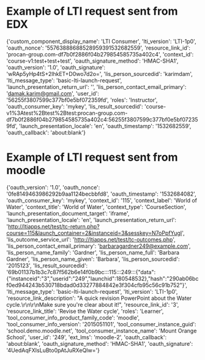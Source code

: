 # Example of LTI request sent from EDX
{'custom_component_display_name': 'LTI Consumer', 'lti_version': 'LTI-1p0', 'oauth_nonce': '55763888688528959391532682559', 'resource_link_id': 'procan-group.com-df7b0f2886f04b279854585735a402c4', 'context_id': 'course-v1:test+test+test', 'oauth_signature_method': 'HMAC-SHA1', 'oauth_version': '1.0', 'oauth_signature': 'wRAp5yHp4tS+2lhkET+D0wo7d2o=', 'lis_person_sourcedid': 'karimdam', 'lti_message_type': 'basic-lti-launch-request', 'launch_presentation_return_url': '', 'lis_person_contact_email_primary': 'damak.karim@gmail.com', 'user_id': '56255f3807599c377bf0e5bf072359fd', 'roles': 'Instructor', 'oauth_consumer_key': 'mykey', 'lis_result_sourcedid': 'course-v1%3Atest%2Btest%2Btest:procan-group.com-df7b0f2886f04b279854585735a402c4:56255f3807599c377bf0e5bf072359fd', 'launch_presentation_locale': 'en', 'oauth_timestamp': '1532682559', 'oauth_callback': 'about:blank'}

# Example of LTI request sent from moodle
{'oauth_version': '1.0', 'oauth_nonce': '0fe8149463986292b9aa1124becbbfd8', 'oauth_timestamp': '1532684082', 'oauth_consumer_key': 'mykey', 'context_id': '115', 'context_label': 'World of Water', 'context_title': 'World of Water', 'context_type': 'CourseSection', 'launch_presentation_document_target': 'iframe', 'launch_presentation_locale': 'en', 'launch_presentation_return_url': 'http://ltiapps.net/test/tc-return.php?course=115&launch_container=2&instanceid=3&sesskey=N7oPpfYugI', 'lis_outcome_service_url': 'http://ltiapps.net/test/tc-outcomes.php', 'lis_person_contact_email_primary': 'barbaragardner249@example.com', 'lis_person_name_family': 'Gardner', 'lis_person_name_full': 'Barbara Gardner', 'lis_person_name_given': 'Barbara', 'lis_person_sourcedid': '2015123', 'lis_result_sourcedid': '69b01137b1b3c7c87f562b6e14f0b9bc:::115:::249:::{"data":{"instanceid":"3","userid":"249","launchid":180548532},"hash":"290ab06bcf0ed944243b530718bdad0d33277884842e3f304cfb95c56c91b752"}', 'lti_message_type': 'basic-lti-launch-request', 'lti_version': 'LTI-1p0', 'resource_link_description': "A quick revision PowerPoint about the Water cycle.\r\n\r\nMake sure you're clear about it!", 'resource_link_id': '3', 'resource_link_title': 'Revise the Water cycle', 'roles': 'Learner', 'tool_consumer_info_product_family_code': 'moodle', 'tool_consumer_info_version': '2015051101', 'tool_consumer_instance_guid': 'school.demo.moodle.net', 'tool_consumer_instance_name': 'Mount Orange School', 'user_id': '249', 'ext_lms': 'moodle-2', 'oauth_callback': 'about:blank', 'oauth_signature_method': 'HMAC-SHA1', 'oauth_signature': '4UedAqFXIsLuBto0pAtJuRXeQIw='}

